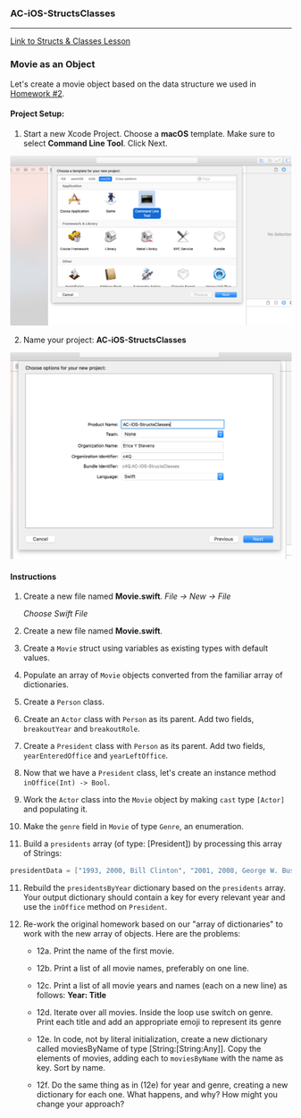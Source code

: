 ### AC-iOS-StructsClasses

---

[Link to Structs & Classes Lesson](https://github.com/C4Q/AC3.2/blob/master/lessons/unit1/structs-and-classes/README.md)

### Movie as an Object

Let's create a movie object based on the data structure we used in [Homework #2](https://github.com/C4Q/AC3.2/blob/master/homework/week-2-homework.playground/Contents.swift). 

#### Project Setup:

1. Start a new Xcode Project.
 Choose a **macOS** template.
 Make sure to select **Command Line Tool**. Click Next.
 
 ![alt text](https://github.com/C4Q/AC-iOS-StructsClasses/blob/solution/images/Screen%20Shot%202017-07-10%20at%205.24.02%20PM.png)

2. Name your project: **AC-iOS-StructsClasses**

![alt text](https://github.com/C4Q/AC-iOS-StructsClasses/blob/solution/images/Screen%20Shot%202017-07-10%20at%205.24.39%20PM.png)

#### Instructions


1. Create a new file named **Movie.swift**. 
	*File -> New -> File*


	*Choose Swift File*

1. Create a new file named **Movie.swift**.
2. Create a `Movie` struct using variables as existing types with default values.
3. Populate an array of `Movie` objects converted from the familiar array of dictionaries.
4. Create a `Person` class.
5. Create an `Actor` class with `Person` as its parent. Add two fields, `breakoutYear` and  `breakoutRole`. 
6. Create a `President` class with `Person` as its parent. Add two fields, `yearEnteredOffice` and `yearLeftOffice`.
7. Now that we have a `President` class, let's create an instance method ```inOffice(Int) -> Bool```.
8. Work the `Actor` class into the `Movie` object by making ```cast``` type `[Actor]` and populating it.
9. Make the ```genre``` field in `Movie` of type ```Genre```, an enumeration.
10. Build a ```presidents``` array (of type: [President]) by processing this array of Strings:

```swift
presidentData = ["1993, 2000, Bill Clinton", "2001, 2008, George W. Bush", "2009, 2016, Barack Obama"]
```
11. Rebuild the ```presidentsByYear``` dictionary based on the ```presidents``` array. Your output dictionary should contain a key for every relevant year and use the ```inOffice``` method on ```President```.
12. Re-work the original homework based on our "array of dictionaries" to work with the new array of objects. Here are the problems:

	* 12a. Print the name of the first movie.

	* 12b. Print a list of all movie names, preferably on one line.

	* 12c. Print a list of all movie years and names (each on a new line) as follows: **Year: Title**

	* 12d. Iterate over all movies. Inside the loop use switch on genre. Print each title and add an appropriate emoji to represent its genre

	* 12e. In code, not by literal initialization, create a new dictionary called moviesByName of type [String:[String:Any]]. Copy the elements of movies, adding each to `moviesByName` with the name as key. Sort by name.

	* 12f. Do the same thing as in (12e) for year and genre, creating a new dictionary for each one. What happens, and why? How might you change your approach?

